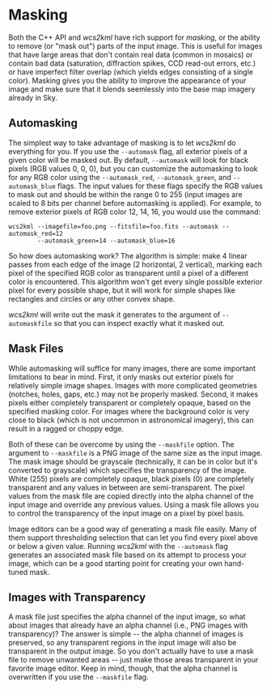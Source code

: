 # Masking #

Both the C++ API and _wcs2kml_ have rich support for _masking_, or the ability to remove (or "mask out") parts of the input image.  This is useful for images that have large areas that don't contain real data (common in mosaics) or contain bad data (saturation, diffraction spikes, CCD read-out errors, etc.) or have imperfect filter overlap (which yields edges consisting of a single color).  Masking gives you the ability to improve the appearance of your image and make sure that it blends seemlessly into the base map imagery already in Sky.

## Automasking ##

The simplest way to take advantage of masking is to let _wcs2kml_ do everything for you.  If you use the `--automask` flag, all exterior pixels of a given color will be masked out.  By default, `--automask` will look for black pixels (RGB values 0, 0, 0), but you can customize the automasking to look for any RGB color using the `--automask_red`, `--automask_green`, and `--automask_blue` flags.  The input values for these flags specify the RGB values to mask out and should be within the range 0 to 255 (input images are scaled to 8 bits per channel before automasking is applied).  For example, to remove exterior pixels of RGB color 12, 14, 16, you would use the command:

```
wcs2kml --imagefile=foo.png --fitsfile=foo.fits --automask --automask_red=12
        --automask_green=14 --automask_blue=16
```

So how does automasking work?  The algorithm is simple: make 4 linear passes from each edge of the image (2 horizontal, 2 vertical), marking each pixel of the specified RGB color as transparent until a pixel of a different color is encountered.  This algorithm won't get every single possible exterior pixel for every possible shape, but it will work for simple shapes like rectangles and circles or any other convex shape.

_wcs2kml_ will write out the mask it generates to the argument of `--automaskfile` so that you can inspect exactly what it masked out.

## Mask Files ##

While automasking will suffice for many images, there are some important limitations to bear in mind.  First, it only masks out exterior pixels for relatively simple image shapes.  Images with more complicated geometries (notches, holes, gaps, etc.) may not be properly masked.   Second, it makes pixels either completely transparent or completely opaque, based on the specified masking color.  For images where the background color is very close to black (which is not uncommon in astronomical imagery), this can result in a ragged or choppy edge.

Both of these can be overcome by using the `--maskfile` option.  The argument to `--maskfile` is a PNG image of the same size as the input image.  The mask image should be grayscale (technically, it can be in color but it's converted to grayscale) which specifies the transparency of the image.  White (255) pixels are completely opaque, black pixels (0) are completely transparent and any values in between are semi-transparent.  The pixel values from the mask file are copied directly into the alpha channel of the input image and override any previous values.  Using a mask file allows you to control the transparency of the input image on a pixel by pixel basis.

Image editors can be a good way of generating a mask file easily.  Many of them support thresholding selection that can let you find every pixel above or below a given value.  Running _wcs2kml_ with the `--automask` flag generates an associated mask file based on its attempt to process your image, which can be a good starting point for creating your own hand-tuned mask.

## Images with Transparency ##

A mask file just specifies the alpha channel of the input image, so what about images that already have an alpha channel (i.e., PNG images with transparency)?  The answer is simple -- the alpha channel of images is preserved, so any transparent regions in the input image will also be transparent in the output image.  So you don't actually have to use a mask file to remove unwanted areas -- just make those areas transparent in your favorite image editor.  Keep in mind, though, that the alpha channel is overwritten if you use the `--maskfile` flag.
